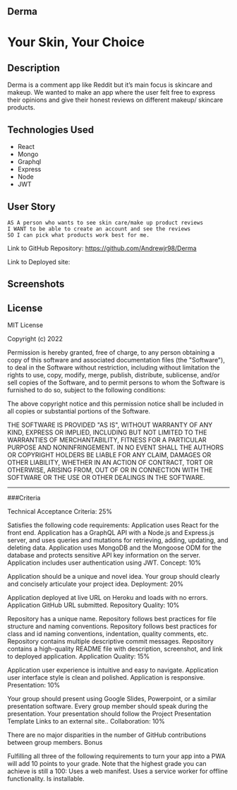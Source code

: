 ## Derma
# Your Skin, Your Choice


## Description
Derma is a comment app like Reddit but it’s main focus is skincare and makeup. We wanted to make an app where the user felt free to express their opinions and give their honest reviews on different makeup/ skincare products. 

## Technologies Used
- React
- Mongo 
- Graphql 
- Express 
- Node
- JWT

## User Story

```
AS A person who wants to see skin care/make up product reviews
I WANT to be able to create an account and see the reviews
SO I can pick what products work best for me.
```

Link to GitHub Repository:
https://github.com/Andrewjr98/Derma

Link to Deployed site:


## Screenshots


## License

MIT License

Copyright (c) 2022 

Permission is hereby granted, free of charge, to any person obtaining a copy
of this software and associated documentation files (the "Software"), to deal
in the Software without restriction, including without limitation the rights
to use, copy, modify, merge, publish, distribute, sublicense, and/or sell
copies of the Software, and to permit persons to whom the Software is
furnished to do so, subject to the following conditions:

The above copyright notice and this permission notice shall be included in all
copies or substantial portions of the Software.

THE SOFTWARE IS PROVIDED "AS IS", WITHOUT WARRANTY OF ANY KIND, EXPRESS OR
IMPLIED, INCLUDING BUT NOT LIMITED TO THE WARRANTIES OF MERCHANTABILITY,
FITNESS FOR A PARTICULAR PURPOSE AND NONINFRINGEMENT. IN NO EVENT SHALL THE
AUTHORS OR COPYRIGHT HOLDERS BE LIABLE FOR ANY CLAIM, DAMAGES OR OTHER
LIABILITY, WHETHER IN AN ACTION OF CONTRACT, TORT OR OTHERWISE, ARISING FROM,
OUT OF OR IN CONNECTION WITH THE SOFTWARE OR THE USE OR OTHER DEALINGS IN THE
SOFTWARE.

---
###Criteria

Technical Acceptance Criteria: 25%

Satisfies the following code requirements:
Application uses React for the front end.
Application has a GraphQL API with a Node.js and Express.js server, and uses queries and mutations for retrieving, adding, updating, and deleting data.
Application uses MongoDB and the Mongoose ODM for the database and protects sensitive API key information on the server.
Application includes user authentication using JWT.
Concept: 10%

Application should be a unique and novel idea.
Your group should clearly and concisely articulate your project idea.
Deployment: 20%

Application deployed at live URL on Heroku and loads with no errors.
Application GitHub URL submitted.
Repository Quality: 10%

Repository has a unique name.
Repository follows best practices for file structure and naming conventions.
Repository follows best practices for class and id naming conventions, indentation, quality comments, etc.
Repository contains multiple descriptive commit messages.
Repository contains a high-quality README file with description, screenshot, and link to deployed application.
Application Quality: 15%

Application user experience is intuitive and easy to navigate.
Application user interface style is clean and polished.
Application is responsive.
Presentation: 10%

Your group should present using Google Slides, Powerpoint, or a similar presentation software.
Every group member should speak during the presentation.
Your presentation should follow the Project Presentation Template Links to an external site..
Collaboration: 10%

There are no major disparities in the number of GitHub contributions between group members.
Bonus

Fulfilling all three of the following requirements to turn your app into a PWA will add 10 points to your grade. Note that the highest grade you can achieve is still a 100:
Uses a web manifest.
Uses a service worker for offline functionality.
Is installable.
